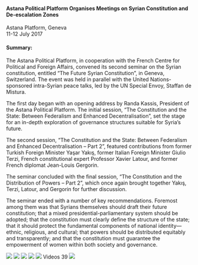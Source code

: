 <h4>Astana Political Platform Organises Meetings on Syrian Constitution and De-escalation Zones</h4>


Astana Platform, Geneva 
<br>
11-12 July 2017


<h4>Summary:</h4>

The Astana Political Platform, in cooperation with the French Centre for Political and Foreign Affairs, convened its second seminar on the Syrian constitution, entitled “The Future Syrian Constitution”, in Geneva, Switzerland. The event was held in parallel with the United Nations-sponsored intra-Syrian peace talks, led by the UN Special Envoy, Staffan de Mistura.

The first day began with an opening address by Randa Kassis, President of the Astana Political Platform. The initial session, “The Constitution and the State: Between Federalism and Enhanced Decentralisation”, set the stage for an in-depth exploration of governance structures suitable for Syria’s future.

The second session, “The Constitution and the State: Between Federalism and Enhanced Decentralisation – Part 2”, featured contributions from former Turkish Foreign Minister Yaşar Yakış, former Italian Foreign Minister Giulio Terzi, French constitutional expert Professor Xavier Latour, and former French diplomat Jean-Louis Gergorin.

The seminar concluded with the final session, “The Constitution and the Distribution of Powers – Part 2”, which once again brought together Yakış, Terzi, Latour, and Gergorin for further discussion.

The seminar ended with a number of key recommendations. Foremost among them was that Syrians themselves should draft their future constitution; that a mixed presidential-parliamentary system should be adopted; that the constitution must clearly define the structure of the state; that it should protect the fundamental components of national identity—ethnic, religious, and cultural; that powers should be distributed equitably and transparently; and that the constitution must guarantee the empowerment of women within both society and governance.

![](34.JPG)
![](35.JPG)
![](36.JPG)
![](37.JPG)
![](38.JPG)
Videos 39
![](40.JPG)
<p></p>
